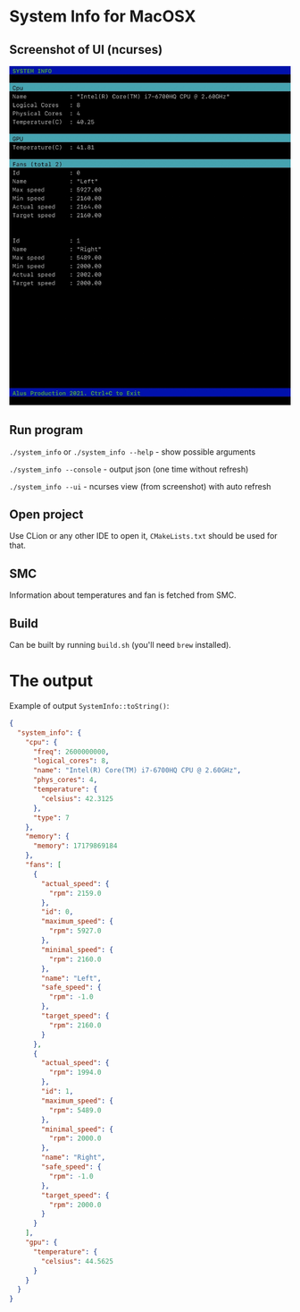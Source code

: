 # System Info for MacOSX

## Screenshot of UI (ncurses)

![alt text](screen.jpg?raw=true)

## Run program

`./system_info` or `./system_info --help` - show possible arguments

`./system_info --console`                 - output json (one time without refresh)

`./system_info --ui`                      - ncurses view (from screenshot) with auto refresh

## Open project

Use CLion or any other IDE to open it, `CMakeLists.txt` should be used for that.

## SMC

Information about temperatures and fan is fetched from SMC.

## Build

Can be built by running `build.sh` (you'll need `brew` installed).

# The output

Example of output `SystemInfo::toString()`:

```json
{
  "system_info": {
    "cpu": {
      "freq": 2600000000,
      "logical_cores": 8,
      "name": "Intel(R) Core(TM) i7-6700HQ CPU @ 2.60GHz",
      "phys_cores": 4,
      "temperature": {
        "celsius": 42.3125
      },
      "type": 7
    },
    "memory": {
      "memory": 17179869184
    },
    "fans": [
      {
        "actual_speed": {
          "rpm": 2159.0
        },
        "id": 0,
        "maximum_speed": {
          "rpm": 5927.0
        },
        "minimal_speed": {
          "rpm": 2160.0
        },
        "name": "Left",
        "safe_speed": {
          "rpm": -1.0
        },
        "target_speed": {
          "rpm": 2160.0
        }
      },
      {
        "actual_speed": {
          "rpm": 1994.0
        },
        "id": 1,
        "maximum_speed": {
          "rpm": 5489.0
        },
        "minimal_speed": {
          "rpm": 2000.0
        },
        "name": "Right",
        "safe_speed": {
          "rpm": -1.0
        },
        "target_speed": {
          "rpm": 2000.0
        }
      }
    ],
    "gpu": {
      "temperature": {
        "celsius": 44.5625
      }
    }
  }
}
```
